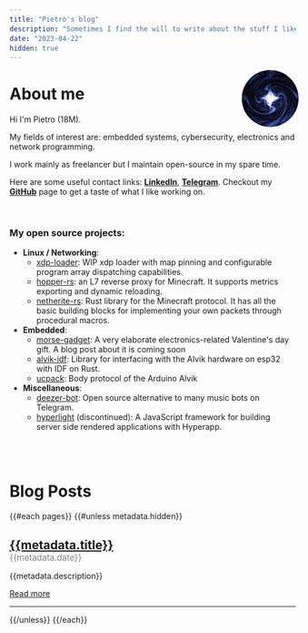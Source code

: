 ```yaml
---
title: "Pietro's blog"
description: "Sometimes I find the will to write about the stuff I like. Only sometimes."
date: "2023-04-22"
hidden: true
---
```


<img
    src="/static/star.jpg"
    style="display: inline-block; box-sizing: border-box; border-radius: 100%; width: 100px; margin: 0px -5px 0px 0px; border: 1.5px solid var(--accent-color);"
    align="right"
/>
<h1 class="fancy-title">About me</h1>

Hi I'm Pietro (18M).

My fields of interest are: embedded systems, cybersecurity, electronics and network programming.

I work mainly as freelancer but I maintain open-source in my spare time.

Here are some useful contact links: [**LinkedIn**](https://www.linkedin.com/in/pietro-tamilia-3a9168238/), [**Telegram**](https://t.me/stack_smash). Checkout my **[GitHub](https://github.com/BRA1L0R)** page to get a taste of what I like working on.

<br>

### My open source projects:
<!-- <details open> -->
<!-- <summary>A list of projects I'm working/I've worked on</summary> -->

- **Linux / Networking**:
  - [xdp-loader](https://github.com/BRA1L0R/xdp-loader): WIP xdp loader with map pinning and configurable program array dispatching capabilities.
  - [hopper-rs](https://github.com/BRA1L0R/hopper-rs): an L7 reverse proxy for Minecraft. It supports metrics exporting and dynamic reloading.
  - [netherite-rs](https://github.com/BRA1L0R/netherite-rs): Rust library for the Minecraft protocol. It has all the basic building blocks for implementing your own packets through procedural macros.
- **Embedded**:
  - [morse-gadget](https://github.com/BRA1L0R/morse-gadget): A very elaborate electronics-related Valentine's day gift. A blog post about it is coming soon
  - [alvik-idf](https://github.com/BRA1L0R/alvik-idf-rs): Library for interfacing with the Alvik hardware on esp32 with IDF on Rust.
  - [ucpack](https://github.com/BRA1L0R/ucpack): Body protocol of the Arduino Alvik
- **Miscellaneous**:
  - [deezer-bot](https://github.com/Stockpesce/deezer-bot): Open source alternative to many music bots on Telegram.
  - [hyperlight](https://github.com/hyperlightjs/hyperlight) (discontinued): A JavaScript framework for building server side rendered applications with Hyperapp.

<!-- </details> -->

<br>
<br>

<h1 class="fancy-title">Blog Posts</h1>

{{#each pages}}
{{#unless metadata.hidden}}
<h2 style="margin-bottom: 0px;"><a href="{{figurative_path}}">{{metadata.title}}</a></h2>
<span style="font-size: 15px; color: grey;">{{metadata.date}}</span>

{{metadata.description}}

[Read more]({{figurative_path}})

---

{{/unless}}
{{/each}}
